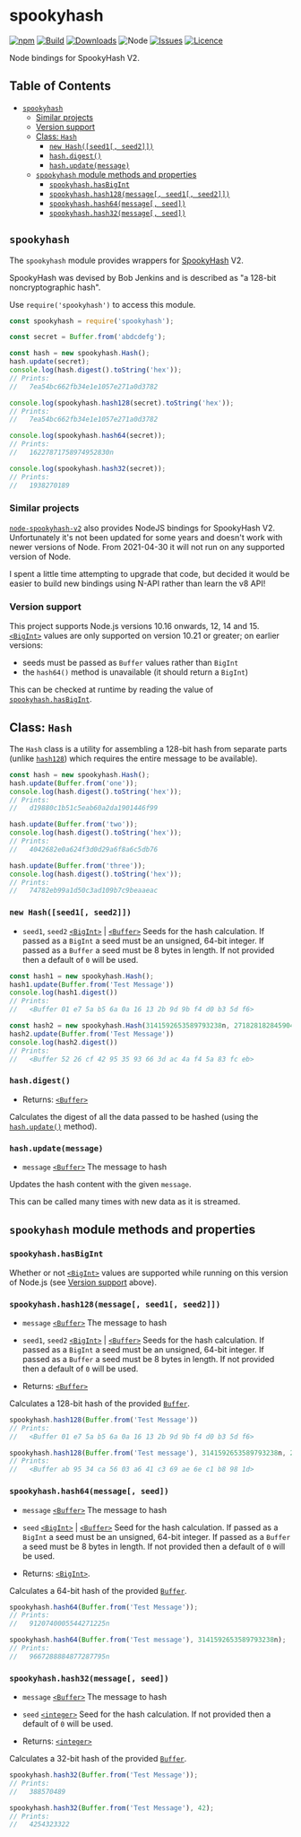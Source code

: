 # spookyhash

[![npm](https://img.shields.io/npm/v/spookyhash.svg)](https://www.npmjs.com/package/spookyhash)
[![Build](https://github.com/simpleigh/spookyhash/workflows/Build/badge.svg)](https://github.com/simpleigh/spookyhash/actions?query=branch%3Amaster)
[![Downloads](https://img.shields.io/npm/dt/spookyhash.svg)](https://www.npmjs.com/package/spookyhash)
![Node](https://img.shields.io/node/v-lts/spookyhash)
[![Issues](https://img.shields.io/github/issues/simpleigh/spookyhash.svg)](https://github.com/simpleigh/spookyhash/issues)
[![Licence](https://img.shields.io/npm/l/spookyhash)](https://github.com/simpleigh/spookyhash/blob/master/LICENCE.txt)

Node bindings for SpookyHash V2.

## Table of Contents

* [`spookyhash`](#spookyhash-1)
  * [Similar projects](#similar-projects)
  * [Version support](#version-support)
  * [Class: `Hash`](#class-hash)
    * [`new Hash([seed1[, seed2]])`](#new-hashseed1-seed2)
    * [`hash.digest()`](#hashdigest)
    * [`hash.update(message)`](#hashupdatemessage)
  * [`spookyhash` module methods and properties](#spookyhash-module-methods-and-properties)
    * [`spookyhash.hasBigInt`](#spookyhashhasbigint)
    * [`spookyhash.hash128(message[, seed1[, seed2]])`](#spookyhashhash128message-seed1-seed2)
    * [`spookyhash.hash64(message[, seed])`](#spookyhashhash64message-seed)
    * [`spookyhash.hash32(message[, seed])`](#spookyhashhash32message-seed)

## `spookyhash`

The `spookyhash` module provides wrappers for [SpookyHash] V2.

SpookyHash was devised by Bob Jenkins and is described as
"a 128-bit noncryptographic hash".

[SpookyHash]: http://burtleburtle.net/bob/hash/spooky.html

Use `require('spookyhash')` to access this module.

```javascript
const spookyhash = require('spookyhash');

const secret = Buffer.from('abdcdefg');

const hash = new spookyhash.Hash();
hash.update(secret);
console.log(hash.digest().toString('hex'));
// Prints:
//   7ea54bc662fb34e1e1057e271a0d3782

console.log(spookyhash.hash128(secret).toString('hex'));
// Prints:
//   7ea54bc662fb34e1e1057e271a0d3782

console.log(spookyhash.hash64(secret));
// Prints:
//   16227871758974952830n

console.log(spookyhash.hash32(secret));
// Prints:
//   1938270189
```

### Similar projects

[`node-spookyhash-v2`](https://github.com/nathankellenicki/node-spookyhash-v2)
also provides NodeJS bindings for SpookyHash V2.
Unfortunately it's not been updated for some years and doesn't work with newer
versions of Node.
From 2021-04-30 it will not run on any supported version of Node.

I spent a little time attempting to upgrade that code, but decided it would be
easier to build new bindings using N-API rather than learn the v8 API!

### Version support

This project supports Node.js versions 10.16 onwards, 12, 14 and 15.
[`<BigInt>`] values are only supported on version 10.21 or greater;
on earlier versions:

* seeds must be passed as `Buffer` values rather than `BigInt`
* the `hash64()` method is unavailable (it should return a `BigInt`)

This can be checked at runtime by reading the value of
[`spookyhash.hasBigInt`](#spookyhashhasbigint).

## Class: `Hash`

The `Hash` class is a utility for assembling a 128-bit hash from separate parts
(unlike [`hash128`](#spookyhashhash128message-seed1-seed2)) which requires the
entire message to be available).

```javascript
const hash = new spookyhash.Hash();
hash.update(Buffer.from('one'));
console.log(hash.digest().toString('hex'));
// Prints:
//   d19880c1b51c5eab60a2da1901446f99

hash.update(Buffer.from('two'));
console.log(hash.digest().toString('hex'));
// Prints:
//   4042682e0a624f3d0d29a6f8a6c5db76

hash.update(Buffer.from('three'));
console.log(hash.digest().toString('hex'));
// Prints:
//   74782eb99a1d50c3ad109b7c9beaaeac
```

### `new Hash([seed1[, seed2]])`

* `seed1`, `seed2` [`<BigInt>`] | [`<Buffer>`] Seeds for the hash calculation.
  If passed as a `BigInt` a seed must be an unsigned, 64-bit integer.
  If passed as a `Buffer` a seed must be 8 bytes in length.
  If not provided then a default of `0` will be used.

```javascript
const hash1 = new spookyhash.Hash();
hash1.update(Buffer.from('Test Message'))
console.log(hash1.digest())
// Prints:
//   <Buffer 01 e7 5a b5 6a 0a 16 13 2b 9d 9b f4 d0 b3 5d f6>

const hash2 = new spookyhash.Hash(3141592653589793238n, 2718281828459045235n);
hash2.update(Buffer.from('Test Message'))
console.log(hash2.digest())
// Prints:
//   <Buffer 52 26 cf 42 95 35 93 66 3d ac 4a f4 5a 83 fc eb>
```

### `hash.digest()`

* Returns: [`<Buffer>`]

Calculates the digest of all the data passed to be hashed
(using the [`hash.update()`](#hashupdatemessage) method).

### `hash.update(message)`

* `message` [`<Buffer>`] The message to hash

Updates the hash content with the given `message`.

This can be called many times with new data as it is streamed.

## `spookyhash` module methods and properties

### `spookyhash.hasBigInt`

Whether or not [`<BigInt>`] values are supported while running on this version
of Node.js (see [Version support](#version-support) above).

### `spookyhash.hash128(message[, seed1[, seed2]])`

* `message` [`<Buffer>`] The message to hash

* `seed1`, `seed2` [`<BigInt>`] | [`<Buffer>`] Seeds for the hash calculation.
  If passed as a `BigInt` a seed must be an unsigned, 64-bit integer.
  If passed as a `Buffer` a seed must be 8 bytes in length.
  If not provided then a default of `0` will be used.

* Returns: [`<Buffer>`]

Calculates a 128-bit hash of the provided [`Buffer`].

```javascript
spookyhash.hash128(Buffer.from('Test Message'))
// Prints:
//   <Buffer 01 e7 5a b5 6a 0a 16 13 2b 9d 9b f4 d0 b3 5d f6>

spookyhash.hash128(Buffer.from('Test message'), 3141592653589793238n, 2718281828459045235n);
// Prints:
//   <Buffer ab 95 34 ca 56 03 a6 41 c3 69 ae 6e c1 b8 98 1d>
```

### `spookyhash.hash64(message[, seed])`

* `message` [`<Buffer>`] The message to hash

* `seed` [`<BigInt>`] | [`<Buffer>`] Seed for the hash calculation.
  If passed as a `BigInt` a seed must be an unsigned, 64-bit integer.
  If passed as a `Buffer` a seed must be 8 bytes in length.
  If not provided then a default of `0` will be used.

* Returns: [`<BigInt>`].

Calculates a 64-bit hash of the provided [`Buffer`].

```javascript
spookyhash.hash64(Buffer.from('Test Message'));
// Prints:
//   9120740005544271225n

spookyhash.hash64(Buffer.from('Test message'), 3141592653589793238n);
// Prints:
//   9667288884877287795n
```

### `spookyhash.hash32(message[, seed])`

* `message` [`<Buffer>`] The message to hash

* `seed` [`<integer>`] Seed for the hash calculation.
  If not provided then a default of `0` will be used.

* Returns: [`<integer>`]

Calculates a 32-bit hash of the provided [`Buffer`].

```javascript
spookyhash.hash32(Buffer.from('Test Message'));
// Prints:
//   388570489

spookyhash.hash32(Buffer.from('Test Message'), 42);
// Prints:
//   4254323322
```

[`<BigInt>`]: https://developer.mozilla.org/en-US/docs/Web/JavaScript/Data_structures#bigint_type
[`<Buffer>`]: https://nodejs.org/api/buffer.html#buffer_class_buffer
[`<integer>`]: https://developer.mozilla.org/en-US/docs/Web/JavaScript/Data_structures#number_type
[`Buffer`]: https://nodejs.org/api/buffer.html#buffer_class_buffer
